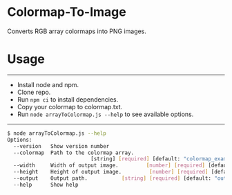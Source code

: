 # Colormap-To-Image
Converts RGB array colormaps into PNG images.

# Usage
---------
* Install node and npm.
* Clone repo.
* Run `npm ci` to install dependencies.
* Copy your colormap to colormap.txt.
* Run `node arrayToColormap.js --help` to see available options.

---------
```bash
$ node arrayToColormap.js --help
Options:
  --version   Show version number                                      [boolean]
  --colormap  Path to the colormap array.
                           [string] [required] [default: "colormap_example.txt"]
  --width     Width of output image.         [number] [required] [default: 1024]
  --height    Height of output image.         [number] [required] [default: 512]
  --output    Output path.           [string] [required] [default: "output.png"]
  --help      Show help                                                [boolean]
```
